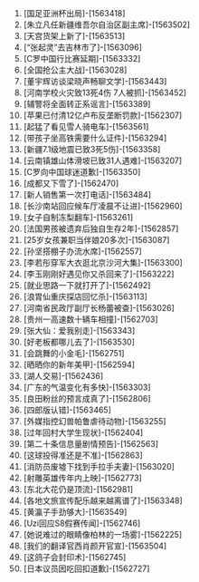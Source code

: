 
1. [国足亚洲杯出局]-[1563418]
1. [朱立凡任新疆维吾尔自治区副主席]-[1563502]
1. [天宫货架上新了]-[1563513]
1. [“张起灵”去吉林市了]-[1563096]
1. [C罗中国行比赛延期]-[1563332]
1. [全国抢公主大战]-[1563028]
1. [董宇辉访谈梁晓声畅聊文学]-[1563443]
1. [河南学校火灾致13死4伤 7人被抓]-[1563452]
1. [辅警将全面转正系谣言]-[1563389]
1. [苹果已付清12亿卢布反垄断罚款]-[1562307]
1. [起猛了看见雪人骑电车]-[1563561]
1. [带孩子坐高铁需要什么证件]-[1563294]
1. [新疆7.1级地震已致3死5伤]-[1563358]
1. [云南镇雄山体滑坡已致31人遇难]-[1563207]
1. [C罗向中国球迷道歉]-[1563350]
1. [成都又下雪了]-[1562470]
1. [新人销售第一次打电话]-[1563484]
1. [长沙南站回应候车厅凌晨不让进]-[1562960]
1. [女子自制冻梨翻车]-[1563261]
1. [法国男孩被遗弃后独自生存2年]-[1562857]
1. [25岁女孩兼职当伴娘20多次]-[1563087]
1. [孙坚搭棚子办流水席]-[1562557]
1. [李若彤穿军大衣逛北京沙河大集]-[1563300]
1. [李玉刚刚好遇见你又杀回来了]-[1563222]
1. [就业思路一下就打开了]-[1562492]
1. [浪胃仙重庆探店回忆杀]-[1563113]
1. [河南省民政厅副厅长杨蕾被查]-[1563026]
1. [贵州一高速数十辆车相撞]-[1562703]
1. [张大仙：爱我别走]-[1563343]
1. [好老板都哪儿去了]-[1563530]
1. [会跳舞的小金毛]-[1562751]
1. [晒晒你的新年美甲]-[1562594]
1. [湖人交易]-[1562436]
1. [广东的气温变化有多快]-[1563303]
1. [良田粉丝的预言成真了]-[1562806]
1. [四郎版认错]-[1563465]
1. [外媒指控幻兽帕鲁虐待动物]-[1563255]
1. [过年回村大学生现状]-[1562404]
1. [第二十条信息量剧情预告]-[1562563]
1. [这球投得准还是不准]-[1562863]
1. [消防员废墟下找到手拉手夫妻]-[1563020]
1. [射雕英雄传年内上映]-[1562773]
1. [东北大花仍是顶流]-[1562981]
1. [各地文旅宣传配乐越来越离谱了]-[1563348]
1. [黄瀛子手劲够大]-[1563549]
1. [Uzi回应S8假赛传闻]-[1562746]
1. [她说难过的眼睛像柏林的一场雾]-[1562225]
1. [我们的翻译官西肖颜开官宣]-[1563504]
1. [这鸽子会封印术]-[1562745]
1. [日本议员因吃回扣道歉]-[1562727]